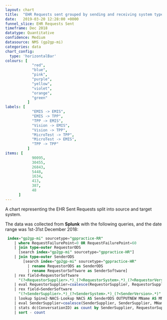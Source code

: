 ```yaml
---
layout: chart
title:  "EHR Requests sent grouped by sending and receiving system type"
date:   2019-03-20 12:28:00 +0000
funnel_slice: EHR Requests Sent
timeframe: Dec 2018
datatype: Quantitative
confidence: Medium
datasource: NMS (gp2gp-mi)
categories: data
chart_config: 
  type: 'horizontalBar'
colours: [
            "red",
            "blue",
            "pink",
            "purple",
            "yellow",
            "violet",
            "orange",
            "green"
          ]
labels: [
            "EMIS -> EMIS",
            "EMIS -> TPP",
            "TPP -> EMIS",
            "Vision -> EMIS",
            "Vision -> TPP",
            "MicroTest -> TPP",
            "MicroTest -> EMIS",
            "TPP -> TPP"
          ]
items: [
            90095,
            30455,
            26843,
            5448,
            1634,
            413,
            387,
            48
      ]
---
```

A chart representing the EHR Sent Requests split into source and target system.

The data was collected from **Splunk** with the following queries, and the date range was 1st-31st December 2018:

```sql
 index="gp2gp-mi" sourcetype="gppractice-RR"
    | where RequestFailurePoint=0 OR RequestFailurePoint=60 
    | join type=outer RequestorODS 
      [search index="gp2gp-mi" sourcetype="gppractice-HR"] 
    | join type=outer SenderODS 
        [search index="gp2gp-mi" sourcetype="gppractice-HR" 
          | rename RequestorODS as SenderODS 
          | rename RequestorSoftware as SenderSoftware]
    | rex field=RequestorSoftware 
      "(?<RequestorSupplier>.*)_(?<RequestorSystem>.*)_(?<RequestorVersion>.*)"
    | eval RequestorSupplier=coalesce(RequestorSupplier, RequestorSupplier, "unknown")
    | rex field=SenderSoftware 
      "(?<SenderSupplier>.*)_(?<SenderSystem>.*)_(?<SenderVersion>.*)"
    | lookup Spine2-NACS-Lookup NACS AS SenderODS OUTPUTNEW MName AS MName
    | eval SenderSupplier=coalesce(SenderSupplier, SenderSupplier, MName, MName, "unknown")
    | stats dc(ConversationID) as count by SenderSupplier, RequestorSupplier
    | sort - count
```
